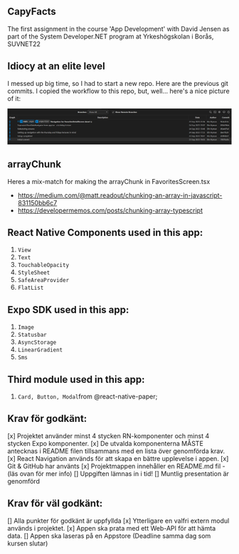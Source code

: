 ## CapyFacts

The first assignment in the course 'App Development' with David Jensen as part of the System Developer.NET program at Yrkeshögskolan i Borås, SUVNET22

## Idiocy at an elite level

I messed up big time, so I had to start a new repo. Here are the previous git commits. I copied the workflow to this repo, but, well... here's a nice picture of it:

![First_repo_commits](image.png)

## arrayChunk

Heres a mix-match for making the arrayChunk in FavoritesScreen.tsx

- https://medium.com/@matt.readout/chunking-an-array-in-javascript-831150bb6c7
- https://developermemos.com/posts/chunking-array-typescript

## React Native Components used in this app:

1. `View`
2. `Text`
3. `TouchableOpacity`
4. `StyleSheet`
5. `SafeAreaProvider`
6. `FlatList`

## Expo SDK used in this app:

1. `Image`
2. `Statusbar`
3. `AsyncStorage`
4. `LinearGradient`
5. `Sms`

## Third module used in this app:

1. `Card, Button, Modal`from @react-native-paper;

## Krav för godkänt:

[x] Projektet använder minst 4 stycken RN-komponenter och minst 4 stycken Expo
komponenter.
[x] De utvalda komponenterna MÅSTE antecknas i README filen tillsammans med en
lista över genomförda krav.
[x] React Navigation används för att skapa en bättre upplevelse i appen.
[x] Git & GitHub har använts
[x] Projektmappen innehåller en README.md fil - (läs ovan för mer info)
[] Uppgiften lämnas in i tid!
[] Muntlig presentation är genomförd

## Krav för väl godkänt:

[] Alla punkter för godkänt är uppfyllda
[x] Ytterligare en valfri extern modul används i projektet.
[x] Appen ska prata med ett Web-API för att hämta data.
[] Appen ska laseras på en Appstore (Deadline samma dag som kursen slutar)
